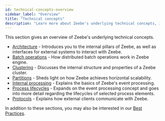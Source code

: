 ```yaml
---
id: technical-concepts-overview
sidebar_label: "Overview"
title: "Technical concepts"
description: "Learn more about Zeebe's underlying technical concepts, including the architecture, clustering, partitions, internal processing, and more."
---
```


This section gives an overview of Zeebe's underlying technical concepts.

- [Architecture](architecture.md) - Introduces you to the internal pillars of Zeebe, as well as interfaces for external systems to interact with Zeebe.
- [Batch operations](batch-operations.md) - How distributed batch operations work in Zeebe engine.
- [Clustering](clustering.md) - Discusses the internal structure and properties of a Zeebe cluster.
- [Partitions](partitions.md) - Sheds light on how Zeebe achieves horizontal scalability.
- [Internal processing](internal-processing.md) - Explains the basics of Zeebe's event processing.
- [Process lifecycles](process-lifecycles.md) - Expands on the event processing concept and goes into more detail regarding the lifecycles of selected process elements.
- [Protocols](protocols.md) - Explains how external clients communicate with Zeebe.

In addition to these sections, you may also be interested in our [Best Practices](/components/best-practices/best-practices-overview.md).
